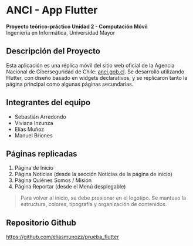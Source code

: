 # ANCI - App Flutter

**Proyecto teórico-práctico Unidad 2 - Computación Móvil**  
Ingeniería en Informática, Universidad Mayor

## Descripción del Proyecto

Esta aplicación es una réplica móvil del sitio web oficial de la Agencia Nacional de Ciberseguridad de Chile: [anci.gob.cl](https://anci.gob.cl/). Se desarrolló utilizando Flutter, con diseño basado en widgets declarativos, y se replicaron tanto la página principal como algunas páginas secundarias.

## Integrantes del equipo

- Sebastián Arredondo  
- Viviana Inzunza  
- Elías Muñoz  
- Manuel Briones

## Páginas replicadas

1. Página de Inicio  
2. Página Noticias (desde la sección Noticias de la página de inicio) 
3. Página Quiénes Somos / Misión 
4. Página Reportar (desde el Menú desplegable)

> Para volver al inicio, se debe presionar en el logotipo.
> Se mantuvo la estructura, colores, tipografía y organización de contenidos.

## Repositorio Github

https://github.com/eliasmunozz/prueba_flutter
